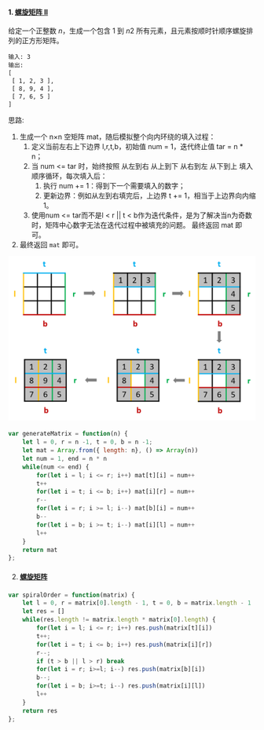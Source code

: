 #### 1. [螺旋矩阵 II](https://leetcode-cn.com/problems/spiral-matrix-ii/)

给定一个正整数 *n*，生成一个包含 1 到 *n*2 所有元素，且元素按顺时针顺序螺旋排列的正方形矩阵。

```
输入: 3
输出:
[
 [ 1, 2, 3 ],
 [ 8, 9, 4 ],
 [ 7, 6, 5 ]
]
```

思路:

1. 生成一个 n×n 空矩阵 mat，随后模拟整个向内环绕的填入过程：
   1. 定义当前左右上下边界 l,r,t,b，初始值 num = 1，迭代终止值 tar = n * n；
   2. 当 num <= tar 时，始终按照 从左到右 从上到下 从右到左 从下到上 填入顺序循环，每次填入后：
      1. 执行 num += 1：得到下一个需要填入的数字；
      2. 更新边界：例如从左到右填完后，上边界 t += 1，相当于上边界向内缩 1。
   3. 使用num <= tar而不是l < r || t < b作为迭代条件，是为了解决当n为奇数时，矩阵中心数字无法在迭代过程中被填充的问题。
      最终返回 mat 即可。
2. 最终返回 `mat` 即可。

![矩阵](../_media/螺旋矩阵.png)

```javascript
var generateMatrix = function(n) {
    let l = 0, r = n -1, t = 0, b = n -1;
    let mat = Array.from({ length: n}, () => Array(n))
    let num = 1, end = n * n
    while(num <= end) {
        for(let i = l; i <= r; i++) mat[t][i] = num++
        t++
        for(let i = t; i <= b; i++) mat[i][r] = num++
        r--
        for(let i = r; i >= l; i--) mat[b][i] = num++
        b--
        for(let i = b; i >= t; i--) mat[i][l] = num++
        l++
    }
    return mat
};
```



2. #### [螺旋矩阵](https://leetcode-cn.com/problems/spiral-matrix/)

```javascript
var spiralOrder = function(matrix) {
    let l = 0, r = matrix[0].length - 1, t = 0, b = matrix.length - 1
    let res = []
    while(res.length != matrix.length * matrix[0].length) {
        for(let i = l; i <= r; i++) res.push(matrix[t][i])
        t++;
        for(let i = t; i <= b; i++) res.push(matrix[i][r])
        r--;
        if (t > b || l > r) break
        for(let i = r; i>=l; i--) res.push(matrix[b][i])
        b--;
        for(let i = b; i>=t; i--) res.push(matrix[i][l])
        l++
    }
    return res
};
```

